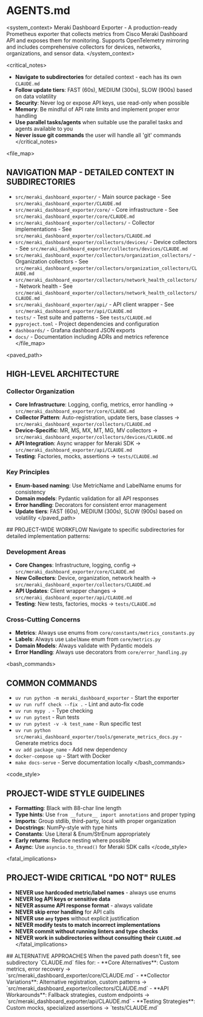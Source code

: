 # AGENTS.md

<system_context>
Meraki Dashboard Exporter - A production-ready Prometheus exporter that collects metrics from Cisco Meraki Dashboard API and exposes them for monitoring. Supports OpenTelemetry mirroring and includes comprehensive collectors for devices, networks, organizations, and sensor data.
</system_context>

<critical_notes>
- **Navigate to subdirectories** for detailed context - each has its own `CLAUDE.md`
- **Follow update tiers**: FAST (60s), MEDIUM (300s), SLOW (900s) based on data volatility
- **Security**: Never log or expose API keys, use read-only when possible
- **Memory**: Be mindful of API rate limits and implement proper error handling
- **Use parallel tasks/agents** when suitable use the parallel tasks and agents available to you
- **Never issue git commands** the user will handle all 'git' commands
</critical_notes>

<file_map>
## NAVIGATION MAP - DETAILED CONTEXT IN SUBDIRECTORIES
- `src/meraki_dashboard_exporter/` - Main source package - See `src/meraki_dashboard_exporter/CLAUDE.md`
- `src/meraki_dashboard_exporter/core/` - Core infrastructure - See `src/meraki_dashboard_exporter/core/CLAUDE.md`
- `src/meraki_dashboard_exporter/collectors/` - Collector implementations - See `src/meraki_dashboard_exporter/collectors/CLAUDE.md`
- `src/meraki_dashboard_exporter/collectors/devices/` - Device collectors - See `src/meraki_dashboard_exporter/collectors/devices/CLAUDE.md`
- `src/meraki_dashboard_exporter/collectors/organization_collectors/` - Organization collectors - See `src/meraki_dashboard_exporter/collectors/organization_collectors/CLAUDE.md`
- `src/meraki_dashboard_exporter/collectors/network_health_collectors/` - Network health - See `src/meraki_dashboard_exporter/collectors/network_health_collectors/CLAUDE.md`
- `src/meraki_dashboard_exporter/api/` - API client wrapper - See `src/meraki_dashboard_exporter/api/CLAUDE.md`
- `tests/` - Test suite and patterns - See `tests/CLAUDE.md`
- `pyproject.toml` - Project dependencies and configuration
- `dashboards/` - Grafana dashboard JSON exports
- `docs/` - Documentation including ADRs and metrics reference
</file_map>

<paved_path>
## HIGH-LEVEL ARCHITECTURE

### Collector Organization
- **Core Infrastructure**: Logging, config, metrics, error handling → `src/meraki_dashboard_exporter/core/CLAUDE.md`
- **Collector Pattern**: Auto-registration, update tiers, base classes → `src/meraki_dashboard_exporter/collectors/CLAUDE.md`
- **Device-Specific**: MR, MS, MX, MT, MG, MV collectors → `src/meraki_dashboard_exporter/collectors/devices/CLAUDE.md`
- **API Integration**: Async wrapper for Meraki SDK → `src/meraki_dashboard_exporter/api/CLAUDE.md`
- **Testing**: Factories, mocks, assertions → `tests/CLAUDE.md`

### Key Principles
- **Enum-based naming**: Use MetricName and LabelName enums for consistency
- **Domain models**: Pydantic validation for all API responses
- **Error handling**: Decorators for consistent error management
- **Update tiers**: FAST (60s), MEDIUM (300s), SLOW (900s) based on volatility
</paved_path>

<workflow>
## PROJECT-WIDE WORKFLOW
Navigate to specific subdirectories for detailed implementation patterns:

### Development Areas
- **Core Changes**: Infrastructure, logging, config → `src/meraki_dashboard_exporter/core/CLAUDE.md`
- **New Collectors**: Device, organization, network health → `src/meraki_dashboard_exporter/collectors/CLAUDE.md`
- **API Updates**: Client wrapper changes → `src/meraki_dashboard_exporter/api/CLAUDE.md`
- **Testing**: New tests, factories, mocks → `tests/CLAUDE.md`

### Cross-Cutting Concerns
- **Metrics**: Always use enums from `core/constants/metrics_constants.py`
- **Labels**: Always use `LabelName` enum from `core/metrics.py`
- **Domain Models**: Always validate with Pydantic models
- **Error Handling**: Always use decorators from `core/error_handling.py`
</workflow>

<bash_commands>
## COMMON COMMANDS
- `uv run python -m meraki_dashboard_exporter` - Start the exporter
- `uv run ruff check --fix .` - Lint and auto-fix code
- `uv run mypy .` - Type checking
- `uv run pytest` - Run tests
- `uv run pytest -v -k test_name` - Run specific test
- `uv run python src/meraki_dashboard_exporter/tools/generate_metrics_docs.py` - Generate metrics docs
- `uv add package_name` - Add new dependency
- `docker-compose up` - Start with Docker
- `make docs-serve` - Serve documentation locally
</bash_commands>

<code_style>
## PROJECT-WIDE STYLE GUIDELINES
- **Formatting**: Black with 88-char line length
- **Type hints**: Use `from __future__ import annotations` and proper typing
- **Imports**: Group stdlib, third-party, local with proper organization
- **Docstrings**: NumPy-style with type hints
- **Constants**: Use Literal & Enum/StrEnum appropriately
- **Early returns**: Reduce nesting where possible
- **Async**: Use `asyncio.to_thread()` for Meraki SDK calls
</code_style>

<fatal_implications>
## PROJECT-WIDE CRITICAL "DO NOT" RULES
- **NEVER use hardcoded metric/label names** - always use enums
- **NEVER log API keys or sensitive data**
- **NEVER assume API response format** - always validate
- **NEVER skip error handling** for API calls
- **NEVER use `any` types** without explicit justification
- **NEVER modify tests to match incorrect implementations**
- **NEVER commit without running linters and type checks**
- **NEVER work in subdirectories without consulting their `CLAUDE.md`**
</fatal_implications>

<hatch>
## ALTERNATIVE APPROACHES
When the paved path doesn't fit, see subdirectory `CLAUDE.md` files for:
- **Core Alternatives**: Custom metrics, error recovery → `src/meraki_dashboard_exporter/core/CLAUDE.md`
- **Collector Variations**: Alternative registration, custom patterns → `src/meraki_dashboard_exporter/collectors/CLAUDE.md`
- **API Workarounds**: Fallback strategies, custom endpoints → `src/meraki_dashboard_exporter/api/CLAUDE.md`
- **Testing Strategies**: Custom mocks, specialized assertions → `tests/CLAUDE.md`
</hatch>
